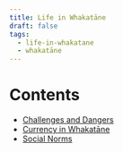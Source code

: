 ```yaml
---
title: Life in Whakatāne
draft: false
tags:
  - life-in-whakatane
  - whakatāne
---
```

# Contents
* [Challenges and Dangers](challenges-and-dangers)
* [Currency in Whakatāne](currency)
* [Social Norms](social-norms)